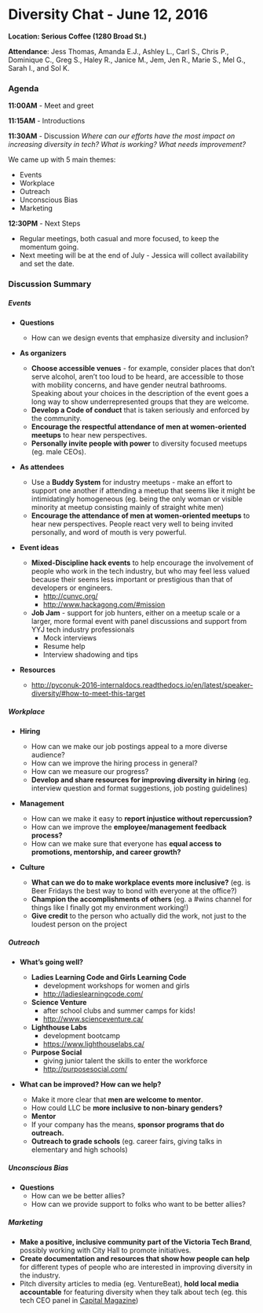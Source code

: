 # Diversity Chat - June 12, 2016
**Location: Serious Coffee (1280 Broad St.)**

**Attendance**: Jess Thomas, Amanda E.J., Ashley L., Carl S., Chris P., Dominique C., Greg S., Haley R., Janice M., Jem, Jen R., Marie S., Mel G., Sarah I., and Sol K.

### Agenda
**11:00AM** - Meet and greet

**11:15AM** - Introductions
  
**11:30AM** - Discussion
*Where can our efforts have the most impact on increasing diversity in tech? 
What is working? What needs improvement?*

We came up with 5 main themes:
* Events
* Workplace
* Outreach
* Unconscious Bias
* Marketing

**12:30PM** - Next Steps
* Regular meetings, both casual and more focused, to keep the momentum going.
* Next meeting will be at the end of July - Jessica will collect availability and set the date.

### Discussion Summary
##### Events
* **Questions**
  * How can we design events that emphasize diversity and inclusion?

* **As organizers**
  * **Choose accessible venues** - for example, consider places that don’t serve alcohol, aren’t too loud to be heard, are accessible to those with mobility concerns, and have gender neutral bathrooms. Speaking about your choices in the description of the event goes a long way to show underrepresented groups that they are welcome.
  * **Develop a Code of conduct** that is taken seriously and enforced by the community.
  * **Encourage the respectful attendance of men at women-oriented meetups** to hear new perspectives. 
  * **Personally invite people with power** to diversity focused meetups (eg. male CEOs).

* **As attendees**
  * Use a **Buddy System** for industry meetups - make an effort to support one another if attending a meetup that seems like it might be intimidatingly homogeneous (eg. being the only woman or visible minority at meetup consisting mainly of straight white men)
  * **Encourage the attendance of men at women-oriented meetups** to hear new perspectives. People react very well to being invited personally, and word of mouth is very powerful.

* **Event ideas**
  * **Mixed-Discipline hack events** to help encourage the involvement of people who work in the tech industry, but who may feel less valued because their seems less important or prestigious than that of developers or engineers.
    * http://cunvc.org/ 
    * http://www.hackagong.com/#mission
  * **Job Jam** - support for job hunters, either on a meetup scale or a larger, more formal event with panel discussions and support from YYJ tech industry professionals
    * Mock interviews
    * Resume help
    * Interview shadowing and tips

* **Resources**
  * http://pyconuk-2016-internaldocs.readthedocs.io/en/latest/speaker-diversity/#how-to-meet-this-target 

##### Workplace
* **Hiring**
  * How can we make our job postings appeal to a more diverse audience?
  * How can we improve the hiring process in general?
  * How can we measure our progress?
  * **Develop and share resources for improving diversity in hiring** (eg. interview question and format suggestions, job posting guidelines)

* **Management**
  * How can we make it easy to **report injustice without repercussion?**
  * How can we improve the **employee/management feedback process?**
  * How can we make sure that everyone has **equal access to promotions, mentorship, and career growth?**

* **Culture**
  * **What can we do to make workplace events more inclusive?** (eg. is Beer Fridays the best way to bond with everyone at the office?)
  * **Champion the accomplishments of others** (eg. a #wins channel for things like I finally got my environment working!)
  * **Give credit** to the person who actually did the work, not just to the loudest person on the project

##### Outreach
* **What’s going well?**
  * **Ladies Learning Code and Girls Learning Code**
    * development workshops for women and girls
    * http://ladieslearningcode.com/ 
  * **Science Venture**
    * after school clubs and summer camps for kids!
    * http://www.scienceventure.ca/ 
  * **Lighthouse Labs**
    * development bootcamp 
    * https://www.lighthouselabs.ca/ 
  * **Purpose Social** 
    * giving junior talent the skills to enter the workforce
    * http://purposesocial.com/

* **What can be improved? How can we help?** 
  * Make it more clear that **men are welcome to mentor**.
  * How could LLC be **more inclusive to non-binary genders?**
  * **Mentor**
  * If your company has the means, **sponsor programs that do outreach.**
  * **Outreach to grade schools** (eg. career fairs, giving talks in elementary and high schools)

##### Unconscious Bias
* **Questions**
  * How can we be better allies?
  * How can we provide support to folks who want to be better allies?

##### Marketing
* **Make a positive, inclusive community part of the Victoria Tech Brand**, possibly working with City Hall to promote initiatives.
* **Create documentation and resources that show how people can help** for different types of people who are interested in improving diversity in the industry.
* Pitch diversity articles to media (eg. VentureBeat), **hold local media accountable** for featuring diversity when they talk about tech (eg. this tech CEO panel in [Capital Magazine](https://issuu.com/timescolonist/docs/capbizsum2016/57?e=11361121/36163453))
